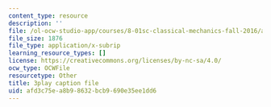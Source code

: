 ```yaml
---
content_type: resource
description: ''
file: /ol-ocw-studio-app/courses/8-01sc-classical-mechanics-fall-2016/afd3c75ea8b98632bcb9690e35ee1dd6_vkWY73HnNYA.srt
file_size: 1876
file_type: application/x-subrip
learning_resource_types: []
license: https://creativecommons.org/licenses/by-nc-sa/4.0/
ocw_type: OCWFile
resourcetype: Other
title: 3play caption file
uid: afd3c75e-a8b9-8632-bcb9-690e35ee1dd6
---
```

